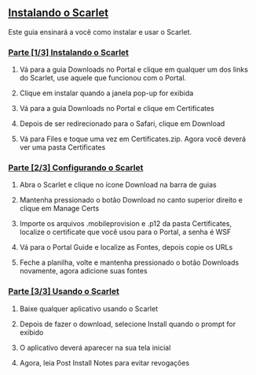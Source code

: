 ## [Instalando o Scarlet](accent://)

Este guia ensinará a você como instalar e usar o Scarlet.

### [Parte [1/3] Instalando o Scarlet](acccent://)

1. Vá para a guia Downloads no Portal e clique em qualquer um dos links do Scarlet, use aquele que funcionou com o Portal.

2. Clique em instalar quando a janela pop-up for exibida

3. Vá para a guia Downloads no Portal e clique em Certificates

4. Depois de ser redirecionado para o Safari, clique em Download

5. Vá para Files e toque uma vez em Certificates.zip. Agora você deverá ver uma pasta Certificates

### [Parte [2/3] Configurando o Scarlet](accent://)

1. Abra o Scarlet e clique no ícone Download na barra de guias

2. Mantenha pressionado o botão Download no canto superior direito e clique em Manage Certs

3. Importe os arquivos .mobileprovision e .p12 da pasta Certificates, localize o certificate que você usou para o Portal, a senha é WSF

4. Vá para o Portal Guide e localize as Fontes, depois copie os URLs

5. Feche a planilha, volte e mantenha pressionado o botão Downloads novamente, agora adicione suas fontes


### [Parte [3/3] Usando o Scarlet](accent://)

1. Baixe qualquer aplicativo usando o Scarlet

2. Depois de fazer o download, selecione Install quando o prompt for exibido

3. O aplicativo deverá aparecer na sua tela inicial

4. Agora, leia Post Install Notes para evitar revogações